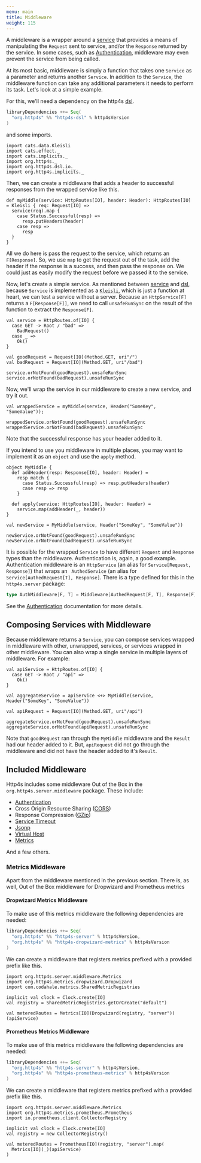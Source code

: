 ```yaml
---
menu: main
title: Middleware
weight: 115
---
```


A middleware is a wrapper around a [service] that provides a means of manipulating
the `Request` sent to service, and/or the `Response` returned by the service. In
some cases, such as [Authentication], middleware may even prevent the service
from being called.

At its most basic, middleware is simply a function that takes one `Service` as a
parameter and returns another `Service`. In addition to the `Service`, the middleware
function can take any additional parameters it needs to perform its task. Let's look
at a simple example.

For this, we'll need a dependency on the http4s [dsl].

```scala
libraryDependencies ++= Seq(
  "org.http4s" %% "http4s-dsl" % http4sVersion
)
```
and some imports.

```tut:silent
import cats.data.Kleisli
import cats.effect._
import cats.implicits._
import org.http4s._
import org.http4s.dsl.io._
import org.http4s.implicits._
```

Then, we can create a middleware that adds a header to successful responses from
the wrapped service like this.

```tut:book
def myMiddle(service: HttpRoutes[IO], header: Header): HttpRoutes[IO] = Kleisli { req: Request[IO] =>
  service(req).map {
    case Status.Successful(resp) =>
      resp.putHeaders(header)
    case resp =>
      resp
  }
}
```

All we do here is pass the request to the service,
which returns an `F[Response]`. So, we use `map` to get the request out of the task,
add the header if the response is a success, and then pass the response on. We could
just as easily modify the request before we passed it to the service.

Now, let's create a simple service. As mentioned between [service] and [dsl], because `Service`
is implemented as a [`Kleisli`], which is just a function at heart, we can test a
service without a server. Because an `HttpService[F]` returns a `F[Response[F]]`,
we need to call `unsafeRunSync` on the result of the function to extract the `Response[F]`.

```tut:book
val service = HttpRoutes.of[IO] {
  case GET -> Root / "bad" =>
    BadRequest()
  case _ =>
    Ok()
}

val goodRequest = Request[IO](Method.GET, uri"/")
val badRequest = Request[IO](Method.GET, uri"/bad")

service.orNotFound(goodRequest).unsafeRunSync
service.orNotFound(badRequest).unsafeRunSync
```

Now, we'll wrap the service in our middleware to create a new service, and try it out.

```tut:book
val wrappedService = myMiddle(service, Header("SomeKey", "SomeValue"));

wrappedService.orNotFound(goodRequest).unsafeRunSync
wrappedService.orNotFound(badRequest).unsafeRunSync
```

Note that the successful response has your header added to it.

If you intend to use you middleware in multiple places,  you may want to implement
it as an `object` and use the `apply` method.

```tut:book
object MyMiddle {
  def addHeader(resp: Response[IO], header: Header) =
    resp match {
      case Status.Successful(resp) => resp.putHeaders(header)
      case resp => resp
    }

  def apply(service: HttpRoutes[IO], header: Header) =
    service.map(addHeader(_, header))
}

val newService = MyMiddle(service, Header("SomeKey", "SomeValue"))

newService.orNotFound(goodRequest).unsafeRunSync
newService.orNotFound(badRequest).unsafeRunSync
```

It is possible for the wrapped `Service` to have different `Request` and `Response`
types than the middleware. Authentication is, again, a good example. Authentication
middleware is an `HttpService` (an alias for `Service[Request, Response]`) that wraps an `
AuthedService` (an alias for `Service[AuthedRequest[T], Response]`. There is a type
defined for this in the `http4s.server` package:

```scala
type AuthMiddleware[F, T] = Middleware[AuthedRequest[F, T], Response[F], Request[F], Response[F]]
```
See the [Authentication] documentation for more details.

## Composing Services with Middleware
Because middleware returns a `Service`, you can compose services wrapped in
middleware with other, unwrapped, services, or services wrapped in other middleware.
You can also wrap a single service in multiple layers of middleware. For example:

```tut:book
val apiService = HttpRoutes.of[IO] {
  case GET -> Root / "api" =>
    Ok()
}

val aggregateService = apiService <+> MyMiddle(service, Header("SomeKey", "SomeValue"))

val apiRequest = Request[IO](Method.GET, uri"/api")

aggregateService.orNotFound(goodRequest).unsafeRunSync
aggregateService.orNotFound(apiRequest).unsafeRunSync
```

Note that `goodRequest` ran through the `MyMiddle` middleware and the `Result` had
our header added to it. But, `apiRequest` did not go through the middleware and did
not have the header added to it's `Result`.

## Included Middleware
Http4s includes some middleware Out of the Box in the `org.http4s.server.middleware`
package. These include:

* [Authentication]
* Cross Origin Resource Sharing ([CORS])
* Response Compression ([GZip])
* [Service Timeout]
* [Jsonp]
* [Virtual Host]
* [Metrics]

And a few others.

### Metrics Middleware

Apart from the middleware mentioned in the previous section. There is, as well,
Out of the Box middleware for Dropwizard and Prometheus metrics

#### Dropwizard Metrics Middleware

To make use of this metrics middleware the following dependencies are needed:

```scala
libraryDependencies ++= Seq(
  "org.http4s" %% "http4s-server" % http4sVersion,
  "org.http4s" %% "http4s-dropwizard-metrics" % http4sVersion
)
```

We can create a middleware that registers metrics prefixed with a
provided prefix like this.

```tut:silent
import org.http4s.server.middleware.Metrics
import org.http4s.metrics.dropwizard.Dropwizard
import com.codahale.metrics.SharedMetricRegistries
```
```tut:book
implicit val clock = Clock.create[IO]
val registry = SharedMetricRegistries.getOrCreate("default")

val meteredRoutes = Metrics[IO](Dropwizard(registry, "server"))(apiService)
```

#### Prometheus Metrics Middleware

To make use of this metrics middleware the following dependencies are needed:

```scala
libraryDependencies ++= Seq(
  "org.http4s" %% "http4s-server" % http4sVersion,
  "org.http4s" %% "http4s-prometheus-metrics" % http4sVersion
)
```

We can create a middleware that registers metrics prefixed with a
provided prefix like this.

```tut:silent
import org.http4s.server.middleware.Metrics
import org.http4s.metrics.prometheus.Prometheus
import io.prometheus.client.CollectorRegistry
```
```tut:book
implicit val clock = Clock.create[IO]
val registry = new CollectorRegistry()

val meteredRoutes = Prometheus[IO](registry, "server").map(
  Metrics[IO](_)(apiService)
)
```

[service]: ../service
[dsl]: ../dsl
[Authentication]: ../auth
[CORS]: ../cors
[GZip]: ../gzip
[HSTS]: ../hsts
[Service Timeout]: ../api/org/http4s/server/middleware/Timeout$
[Jsonp]: ../api/org/http4s/server/middleware/Jsonp$
[Virtual Host]: ../api/org/http4s/server/middleware/VirtualHost$
[Metrics]: ../api/org/http4s/server/middleware/Metrics$
[`Kleisli`]: https://typelevel.org/cats/datatypes/kleisli.html
